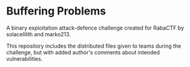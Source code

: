 # Buffering Problems

A binary exploitation attack-defence challenge created for RabaCTF by solacelilith and marko213.

This repository includes the distributed files given to teams during the challenge, but with added author's comments about intended vulnerabilities.
